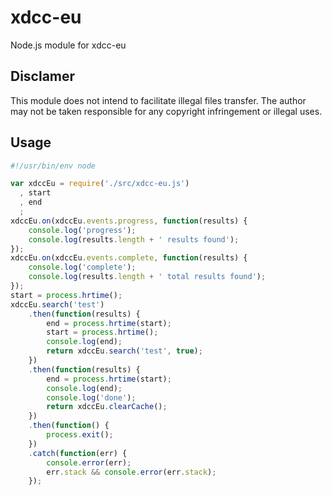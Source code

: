 # xdcc-eu
Node.js module for xdcc-eu

## Disclamer
This module does not intend to facilitate illegal files transfer. The author may not be taken responsible for any copyright infringement or illegal uses.

## Usage

```javascript
#!/usr/bin/env node

var xdccEu = require('./src/xdcc-eu.js')
  , start
  , end
  ;
xdccEu.on(xdccEu.events.progress, function(results) {
    console.log('progress');
    console.log(results.length + ' results found');
});
xdccEu.on(xdccEu.events.complete, function(results) {
    console.log('complete');
    console.log(results.length + ' total results found');
});
start = process.hrtime();
xdccEu.search('test')
    .then(function(results) {
        end = process.hrtime(start);
        start = process.hrtime();
        console.log(end);
        return xdccEu.search('test', true);
    })
    .then(function(results) {
        end = process.hrtime(start);
        console.log(end);
        console.log('done');
        return xdccEu.clearCache();
    })
    .then(function() {
        process.exit();
    })
    .catch(function(err) {
        console.error(err);
        err.stack && console.error(err.stack);
    });
```